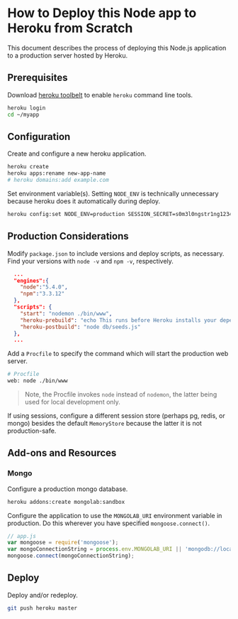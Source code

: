 # How to Deploy this Node app to Heroku from Scratch

This document describes the process of deploying this Node.js application to a production server hosted by Heroku.

## Prerequisites

Download [heroku toolbelt](https://toolbelt.heroku.com/) to enable `heroku` command line tools.

```` sh
heroku login
cd ~/myapp
````

## Configuration

Create and configure a new heroku application.

```` sh
heroku create
heroku apps:rename new-app-name
# heroku domains:add example.com
````

Set environment variable(s). Setting `NODE_ENV` is technically unnecessary because heroku does it automatically during deploy.

```` sh
heroku config:set NODE_ENV=production SESSION_SECRET=s0m3l0ngstr1ng123456
````

## Production Considerations

Modify `package.json` to include versions and deploy scripts, as necessary. Find your versions with `node -v` and `npm -v`, respectively.

```` json
  ...
  "engines":{
    "node":"5.4.0",
    "npm":"3.3.12"
  },
  "scripts": {
    "start": "nodemon ./bin/www",
    "heroku-prebuild": "echo This runs before Heroku installs your dependencies.",
    "heroku-postbuild": "node db/seeds.js"
  },
  ...
````

Add a `Procfile` to specify the command which will start the production web server.

```` sh
# Procfile
web: node ./bin/www
````

> Note, the Procfile invokes `node` instead of `nodemon`, the latter being used for local development only.

If using sessions, configure a different session store (perhaps pg, redis, or mongo) besides the default `MemoryStore` because the latter it is not production-safe.

## Add-ons and Resources

### Mongo

Configure a production mongo database.

```` sh
heroku addons:create mongolab:sandbox
````

Configure the application to use the `MONGOLAB_URI` environment variable in production. Do this wherever you have specified `mongoose.connect()`.

```` js
// app.js
var mongoose = require('mongoose');
var mongoConnectionString = process.env.MONGOLAB_URI || 'mongodb://localhost/notes_app';
mongoose.connect(mongoConnectionString);
````

## Deploy

Deploy and/or redeploy.

```` sh
git push heroku master
````
